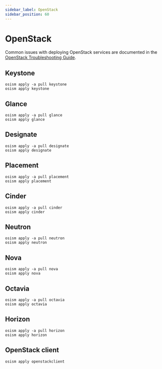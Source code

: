 ```yaml
---
sidebar_label: OpenStack
sidebar_position: 60
---
```


# OpenStack

Common issues with deploying OpenStack services are documented in the
[OpenStack Troubleshooting Guide](../../troubleshooting-guide/openstack).

## Keystone

```
osism apply -a pull keystone
osism apply keystone
```

## Glance

```
osism apply -a pull glance
osism apply glance
```

## Designate

```
osism apply -a pull designate
osism apply designate
```

## Placement

```
osism apply -a pull placement
osism apply placement
```

## Cinder

```
osism apply -a pull cinder
osism apply cinder
```

## Neutron

```
osism apply -a pull neutron
osism apply neutron
```

## Nova

```
osism apply -a pull nova
osism apply nova
```

## Octavia

```
osism apply -a pull octavia
osism apply octavia
```

## Horizon

```
osism apply -a pull horizon
osism apply horizon
```

## OpenStack client

```
osism apply openstackclient
```
